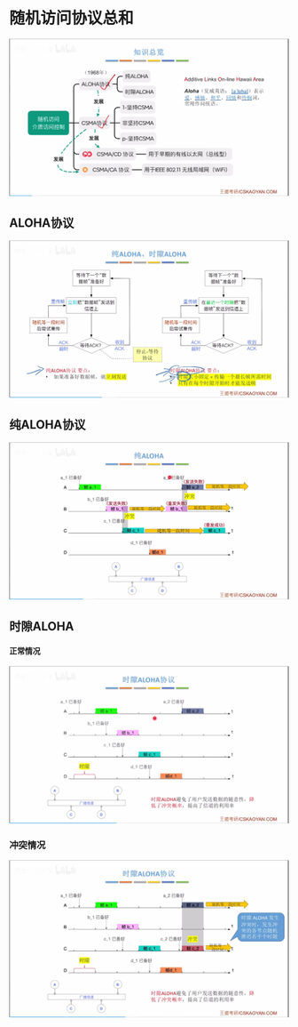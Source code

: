 

# 随机访问协议总和
![输入图片说明](/imgs/2025-07-27/qLdXSuLecwIKIudG.png)


## ALOHA协议
![输入图片说明](/imgs/2025-07-27/MpZjrUM6RsUQezO2.png)
## 纯ALOHA协议
![输入图片说明](/imgs/2025-07-27/LzjGLQ8wsO3iDJHK.png)
## 时隙ALOHA
#### 正常情况
![输入图片说明](/imgs/2025-07-27/WjFOIOUGAJubxQMF.png)
### 冲突情况
![输入图片说明](/imgs/2025-07-27/gSpfy8AuIIdO7Qs3.png)


<!--stackedit_data:
eyJoaXN0b3J5IjpbLTMwMzUxOTUwXX0=
-->